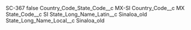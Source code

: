 <?xml version="1.0" encoding="UTF-8"?>
<CustomMetadata xmlns="http://soap.sforce.com/2006/04/metadata" xmlns:xsi="http://www.w3.org/2001/XMLSchema-instance" xmlns:xsd="http://www.w3.org/2001/XMLSchema">
    <label>SC-367</label>
    <protected>false</protected>
    <values>
        <field>Country_Code_State_Code__c</field>
        <value xsi:type="xsd:string">MX-SI</value>
    </values>
    <values>
        <field>Country_Code__c</field>
        <value xsi:type="xsd:string">MX</value>
    </values>
    <values>
        <field>State_Code__c</field>
        <value xsi:type="xsd:string">SI</value>
    </values>
    <values>
        <field>State_Long_Name_Latin__c</field>
        <value xsi:type="xsd:string">Sinaloa_old</value>
    </values>
    <values>
        <field>State_Long_Name_Local__c</field>
        <value xsi:type="xsd:string">Sinaloa_old</value>
    </values>
</CustomMetadata>

